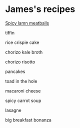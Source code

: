 # James's recipes

[Spicy lamn meatballs](lamb-meatballs.md)

tiffin

rice crispie cake

chorizo kale broth

chorizo risotto

pancakes

toad in the hole

macaroni cheese

spicy carrot soup

lasagne

big breakfast bonanza
